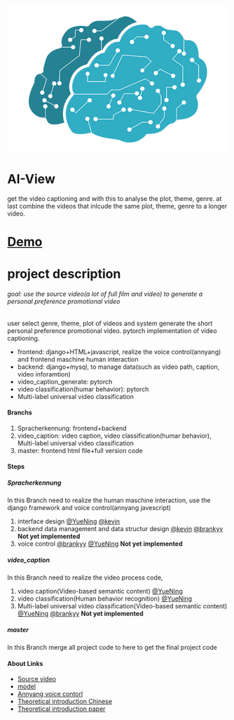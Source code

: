 ![d](icon.png)

# AI-View
get the video captioning and with this to analyse the plot, theme, genre. at last combine the videos that inlcude the same plot, theme, genre to a longer video.

# [Demo](./mk)

# project description
###### goal: use the source video(a lot of full film and video) to generate a personal preference promotional video

user select genre, theme, plot of videos and system generate the short personal preference promotional video. pytorch implementation of video captioning.

- frontend: django+HTML+javascript, realize the voice control(annyang) and frontend maschine human interaction
- backend: django+mysql, to manage data(such as video path, caption, video inforamtion)
- video_caption_generate: pytorch
- video classification(humar behavior): pytorch
- Multi-label universal video classification

#### Branchs
1. Spracherkennung: frontend+backend
2. video_caption: video caption, video classification(humar behavior), Multi-label universal video classification
3. master: frontend html file+full version code

#### Steps
##### Spracherkennung

In this Branch need to realize the human maschine interaction, use the django framework and voice control(annyang javescript)

1. interface design [@YueNing](https://github.com/YueNing/AI_View/tree/Spracherkennung/mk/frontend/templates/frontend) [@kevin](https://github.com/datadrivennarratives/AI_View/blob/master/html.zip)
2. backend data management and data structur design [@kevin](https://github.com/datadrivennarratives/AI_View/blob/master/mk/backend/models.py) [@brankyy](https://github.com/brankyy) **Not yet implemented**
3. voice control [@brankyy](https://github.com/brankyy) [@YueNing](https://github.com/yuening) **Not yet implemented**

##### video_caption

In this Branch need to realize the video process code, 

1. video caption(Video-based semantic content) [@YueNing](https://github.com/YueNing/AI_View/tree/video_caption)
2. video classification(Human behavior recognition) [@YueNing](https://github.com/YueNing/AI_View/tree/video_caption/video-classification-3d-cnn-pytorch)
3. Multi-label universal video classification(Video-based semantic content) [@YueNing](https://github.com/yuening) [@brankyy](https://github.com/brankyy) **Not yet implemented**

##### master

In this Branch merge all project code to here to get the final project code
 
#### About Links
- [Source video](https://drive.google.com/open?id=1f0A1u-ZpN7s1yFLTOn5KY38Bt8bnA1dY)
- [model](https://drive.google.com/open?id=1FnGXdHplAPNQldmDXp2p33qEQF_tCDHK)
- [Annyang voice contorl](https://github.com/TalAter/annyang)
- [Theoretical introduction Chinese](https://zhuanlan.zhihu.com/p/28179049)
- [Theoretical introduction paper](https://arxiv.org/pdf/1609.06782.pdf)
